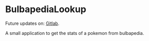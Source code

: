 # BulbapediaLookup
<p>Future updates on: <a href="http://gitlab.com/peckingbird/BulbapediaLookup/">Gitlab</a>.</p>
<p>A small application to get the stats of a pokemon from bulbapedia.</p>
